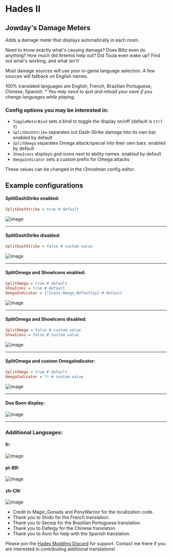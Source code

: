 # Hades II

## Jowday's Damage Meters

Adds a damage meter that displays automatically in each room.

Need to know exactly what's causing damage? Does Blitz even do anything? How much did Artemis help out? Did Toula even wake up? Find out what's working, and what isn't!

Most damage sources will use your in-game language selection. A few sources will fallback on English names.

100% translated languages are English, French, Brazilian Portuguese, Chinese, Spanish.
_\* You may need to quit and reload your save if you change languages while playing._

### Config options you may be interested in:

- `ToggleMeterBind` sets a bind to toggle the display on/off (default is `Ctrl Y`)
- `SplitDashStrike` separates out Dash-Strike damage into its own bar. enabled by default
- `SplitOmega` separates Omega attack/special into their own bars. enabled by default
- `ShowIcons` displays god icons next to ability names. enabled by default
- `OmegaIndicator` sets a custom prefix for Omega attacks

These values can be changed in the r2modman config editor.

## Example configurations

#### SplitDashStrike enabled:

```ini
SplitDashStrike = true # default
```

![image](https://github.com/The-Black-Lodge/JowdayDamageMeter/assets/7319207/aa4bcaa5-7b0d-49a9-8065-456a2590e344)

---

#### SplitDashStrike disabled:

```ini
SplitDashStrike = false # custom value
```

![image](https://github.com/The-Black-Lodge/JowdayDamageMeter/assets/7319207/90dfe10b-ab6a-47ce-a614-968c0cb89e8a)

---

#### SplitOmega and ShowIcons enabled:

```ini
SplitOmega = true # default
ShowIcons = true # default
OmegaIndicator = {!Icons.Omega_NoTooltip} # default
```

![image](https://github.com/The-Black-Lodge/JowdayDamageMeter/assets/7319207/d8e63eeb-df7f-46f0-b610-50bf0d5752f8)

---

#### SplitOmega and ShowIcons disabled:

```ini
SplitOmega = false # custom value
ShowIcons = false # custom value
```

![image](https://github.com/The-Black-Lodge/JowdayDamageMeter/assets/7319207/b9b516a7-3d34-4c9e-bb3a-b0d561fec5a3)

---

#### SplitOmega and custom OmegaIndicator:

```ini
SplitOmega = true # default
OmegaIndicator = ?! # custom value
```

![image](https://github.com/The-Black-Lodge/JowdayDamageMeter/assets/7319207/a77f17e3-fe5e-4bc1-a13e-403dabef4bf8)

---

#### Duo Boon display:

![image](https://github.com/The-Black-Lodge/JowdayDamageMeter/assets/7319207/334cbbdd-2797-406c-9d86-1b30b85582bb)

---

### Additional Languages:

#### fr:

![image](https://github.com/The-Black-Lodge/JowdayDamageMeter/assets/7319207/6466a924-97ce-4327-8a8a-4e3f4c5f2273)

#### pt-BR:

![image](https://github.com/The-Black-Lodge/JowdayDamageMeter/assets/7319207/12de43b6-3c63-4740-b606-31f088dfa4e0)

#### zh-CN:

![image](https://github.com/The-Black-Lodge/JowdayDamageMeter/assets/7319207/c320ebab-02fa-4316-b431-fd268dd493ed)

- Credit to Magic_Gonads and PonyWarrior for the localization code.
- Thank you to Shido for the French translation.
- Thank you to Seceip for the Brazilian Portuguese translation.
- Thank you to Dafeigy for the Chinese translation.
- Thank you to Aoro for help with the Spanish translation.

Please join the [Hades Modding Discord](https://discord.gg/KuMbyrN) for support. Contact me there if you are interested in contributing additional translations!
